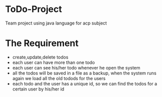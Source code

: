 # ToDo-Project
Team project using java language for acp subject 

# The Requirement
- create,update,delete todos
- each user can have more than one todo
- each user can see his/her todo whenever he open the system
- all the todos will be saved in a file as a backup, when the system runs again we load all the old todods for the users
- each todo and the user has a unique id, so we can find the todos for a certain user by his/her id


